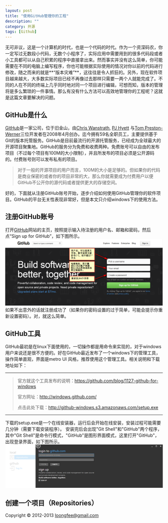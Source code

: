 ```yaml
---
layout: post
title: "使用GitHub管理你的工程"
description: ""
category: 开源
tags: [Github]
---
```


无可非议，这是一个计算机的时代，也是一个代码的时代。作为一个资深码农，你一定写过无数段小代码，无数个小程序了，实际应用中需要用到的很多代码段或者小工具都可以从自己积累的程序中直接拿出来。然而事实并没有这么简单，你可能需要在不同的电脑上编写程序，你也可能根据实际使用的情况对你以前的代码进行修改，随之而来的就是**“版本灾难”**，这往往是令人抓狂的。另外，现在软件项目越来越大，大多数实际项目已经不再像过去那样只需要一两个人就能完成了。不同的人在不同的终端上几乎同时地对同一个项目进行编辑，可想而知，版本的管理将是多么繁琐的一件事情。那么有没有什么方法可以高效地管理你的工程呢？这就是这篇文章要解决的问题。

## GitHub是什么

[GitHub](https://github.com/)是一家公司，位于旧金山，由[Chris Wanstrath](https://github.com/defunkt), [PJ Hyett](https://github.com/pjhyett) 与[Tom Preston-Werner](https://github.com/mojombo)三位开发者在2008年4月创办。迄今拥有59名全职员工，主要提供基于Git的版本托管服务。GitHub是目前最流行的开源托管服务，已经成为全球最大的开源项目聚集地。GitHub的服务分为免费和收费两种。免费账号可以自由的发布项目（不过每个项目有100M的大小限制），并且所发布的项目必须是公开源码的。付费账号则可以发布私有的项目。

> 对于一般的开源项目的用户而言，100M的大小是足够的。但如果你的代码是商业保密的或者你的项目非常的大，那么你就需要成为付费用户以便GitHub不公开你的源代码或者提供更大的存储空间。

好的，下面就从注册GitHub账号开始，逐步介绍如何使用GitHub管理你的软件项目。GitHub的平台无关性表现非常好，但是本文只介绍windows下的使用方法。

## 注册GitHub账号

打开[GitHub](https://github.com/)网站的主页，按照提示输入待注册的用户名、邮箱和密码，然后点“Sign up for GitHub”，如下图所示。![注册](/assets/images/20130801-sign_up.png)
如果不出意外的话就注册成功了（如果你的密码设置的过于简单，可能会提示你重新设置密码）。对，就这么简单。

## GitHub工具

GitHub最初是在linux下面使用的，一切操作都是用命令来实现的，对于windows用户来说还是很不方便的。好在GitHub最近发布了一个windows下的管理工具，操作简单直观，界面是metro UI 风格，推荐使用这个管理工具。相关说明和下载地址如下：

---------------------------------------------------------------------------------
> 官方就这个工具发布的说明：<https://github.com/blog/1127-github-for-windows>
> 
> 官方网址：<http://windows.github.com/>
> 
> 点击此处下载：<http://github-windows.s3.amazonaws.com/setup.exe>

---------------------------------------------------------------------------------
下载的setup.exe是一个在线安装器，运行后会开始在线安装，安装过程可能需要几分钟（需要下载安装程序）。
安装完后会出现"Git Shell"和"GitHub"两个程序，其中"Git Shell"是命令行模式，"GitHub"是图形界面模式，这里打开"GitHub"，出现登录界面，如下图所示。
![登录客户端](/assets/images/20130801-github_login.png)
## 创建一个项目（Repositories）


Copyright &copy;  2012-2013  <loongfee@gmail.com>